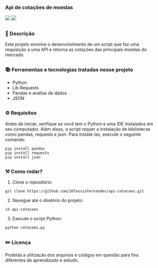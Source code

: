 ### Api de cotações de moedas

<div style="display: inline_block">

<img src="https://img.shields.io/badge/Python-3776AB?style=for-the-badge&logo=python&logoColor=white" />
<img src="https://img.shields.io/badge/Made%20with-Jupyter-orange?style=for-the-badge&logo=Jupyter" /> 

</div>

##

### 📜 Descrição 

Este projeto envolve o desenvolvimento de um script que faz uma requisição a uma API e retorna as cotações das principais moedas do mercado.

##

### 📚 Ferramentas e tecnologias tratadas nesse projeto

- Python
- Lib Requests
- Pandas e análise de dados
- JSON

##

### ⚙ Requisitos

Antes de iniciar, verifique se você tem o Python e uma IDE instalados em seu computador. Além disso, o script requer a instalação de bibliotecas como pandas, requests e json. Para instalá-las, execute o seguinte comando:

```
pip install pandas
pip install requests
pip install json
```

##

### ⚒️ Como rodar?

1. Clone o repositório:
   
```
git clone https://github.com/26Tassiofernandes/api-cotacoes.git
```

2. Navegue até o diretório do projeto:

```
cd api-cotacoes
```

3. Execute o script Python:

```
python cotacoes.py
```

##

### ✏️ Licença

Proibida a utilização dos arquivos e códigos em questão para fins diferentes de aprendizado e estudo.

##
